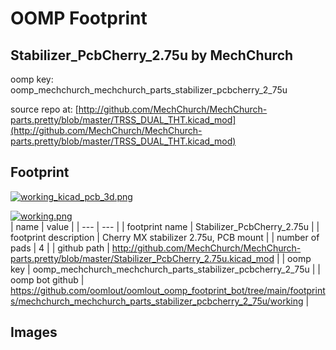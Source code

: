 # OOMP Footprint  
## Stabilizer_PcbCherry_2.75u  by MechChurch  
  
oomp key: oomp_mechchurch_mechchurch_parts_stabilizer_pcbcherry_2_75u  
  
source repo at: [http://github.com/MechChurch/MechChurch-parts.pretty/blob/master/TRSS_DUAL_THT.kicad_mod](http://github.com/MechChurch/MechChurch-parts.pretty/blob/master/TRSS_DUAL_THT.kicad_mod)  
## Footprint  
  
[![working_kicad_pcb_3d.png](working_kicad_pcb_3d_600.png)](working_kicad_pcb_3d.png)  
  
[![working.png](working_600.png)](working.png)  
| name | value | 
| --- | --- | 
| footprint name | Stabilizer_PcbCherry_2.75u | 
| footprint description | Cherry MX stabilizer 2.75u, PCB mount | 
| number of pads | 4 | 
| github path | http://github.com/MechChurch/MechChurch-parts.pretty/blob/master/Stabilizer_PcbCherry_2.75u.kicad_mod | 
| oomp key | oomp_mechchurch_mechchurch_parts_stabilizer_pcbcherry_2_75u | 
| oomp bot github | https://github.com/oomlout/oomlout_oomp_footprint_bot/tree/main/footprints/mechchurch_mechchurch_parts_stabilizer_pcbcherry_2_75u/working | 
## Images  

